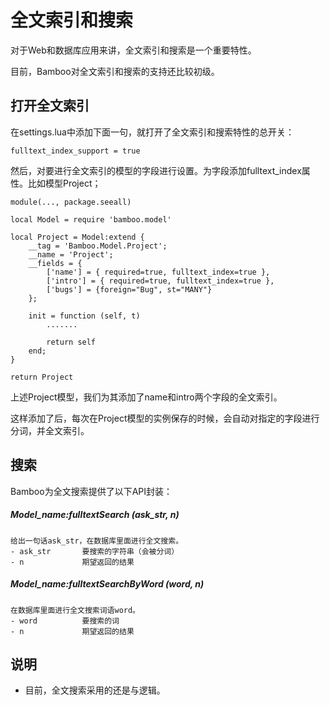 # 全文索引和搜索

对于Web和数据库应用来讲，全文索引和搜索是一个重要特性。

目前，Bamboo对全文索引和搜索的支持还比较初级。

## 打开全文索引

在settings.lua中添加下面一句，就打开了全文索引和搜索特性的总开关：

	fulltext_index_support = true
	
然后，对要进行全文索引的模型的字段进行设置。为字段添加fulltext_index属性。比如模型Project；

	module(..., package.seeall)
	
	local Model = require 'bamboo.model'
	
	local Project = Model:extend {
		__tag = 'Bamboo.Model.Project';
		__name = 'Project';
		__fields = {
			['name'] = { required=true, fulltext_index=true },	
			['intro'] = { required=true, fulltext_index=true },
			['bugs'] = {foreign="Bug", st="MANY"}
		};
	
		init = function (self, t)
			.......
			
			return self
		end;
	}

	return Project

上述Project模型，我们为其添加了name和intro两个字段的全文索引。

这样添加了后，每次在Project模型的实例保存的时候，会自动对指定的字段进行分词，并全文索引。

## 搜索

Bamboo为全文搜索提供了以下API封装：

##### Model_name:fulltextSearch (ask_str, n)

	给出一句话ask_str，在数据库里面进行全文搜索。
	- ask_str		要搜索的字符串（会被分词）
	- n				期望返回的结果

##### Model_name:fulltextSearchByWord (word, n)

	在数据库里面进行全文搜索词语word。
	- word			要搜索的词
	- n				期望返回的结果


## 说明

- 目前，全文搜索采用的还是与逻辑。
